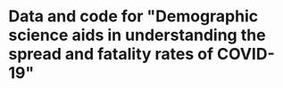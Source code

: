 # Data and code for "Demographic science aids in understanding the spread and fatality rates of COVID-19"
